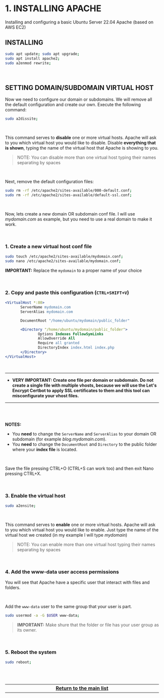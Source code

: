# 1. INSTALLING APACHE
Installing and configuring a basic Ubuntu Server 22.04 Apache (based on AWS EC2)

## INSTALLING

```bash
sudo apt update; sudo apt upgrade;
sudo apt install apache2;
sudo a2enmod rewrite;
```

<br>

## SETTING DOMAIN/SUBDOMAIN VIRTUAL HOST
Now we need to configure our domain or subdomains. We will remove all the default configuration and create our own.
Execute the following command:
<br>

```bash
sudo a2dissite;
```

<br>

This command serves to **disable** one or more virtual hosts.
Apache will ask to you which virtual host you would like to disable. Disable **everything that is shown**, typing the name of the virtual host that Apache is showing to you.

> NOTE: You can disable more than one virtual host typing their names separating by spaces

<br>

Next, remove the default configuration files:

```bash
sudo rm -rf /etc/apache2/sites-available/000-default.conf;
sudo rm -rf /etc/apache2/sites-available/default-ssl.conf;
 ```
 
<br>

Now, lets create a new domain OR subdomain conf file. I will use *mydomain.com* as example, but you need to use a real domain to make it work.

<br>

 ### 1. Create a new virtual host conf file
 
```bash
sudo touch /etc/apache2/sites-available/mydomain.conf;
sudo nano /etc/apache2/sites-available/mydomain.conf;
```
 
**IMPORTANT:** Replace the `mydomain` to a proper name of your choice
 
<br>

### 2. Copy and paste this configuration (`CTRL+SHIFT+V`)

 ```apache
<VirtualHost *:80>
        ServerName mydomain.com
        ServerAlias mydomain.com

        DocumentRoot "/home/ubuntu/mydomain/public_folder"

        <Directory "/home/ubuntu/mydomain/public_folder">
                Options Indexes FollowSymLinks
                AllowOverride All
                Require all granted
                DirectoryIndex index.html index.php
        </Directory>
</VirtualHost>
```
<br>

---

* **VERY IMPORTANT: Create one file per domain or subdomain. Do not create a single file with multiple vhosts, because we will use the Let's Encrypt Certbot to apply SSL certificates to them and this tool can misconfigurate your vhost files.**

---

<br><br>

**NOTES:**
 - You **need** to change the `ServerName` and `ServerAlias` to your domain OR subdomain (for example *blog.mydomain.com*).
 - You **need** to change the `DocumentRoot` and `Directory` to the public folder where your **index file** is located.

<br>

Save the file pressing CTRL+O (CTRL+S can work too) and then exit Nano pressing CTRL+X.

<br>

### 3. Enable the virtual host

```bash
sudo a2ensite;
```

<br>

This command serves to **enable** one or more virtual hosts.
Apache will ask to you which virtual host you would like to enable. Just type the name of the virtual host we created (in my example I will type *mydomain*)

> NOTE: You can enable more than one virtual host typing their names separating by spaces

<br>

### 4. Add the www-data user access permissions

You will see that Apache have a specific user that interact with files and folders.

<br>

Add the `www-data` user to the same group that your user is part.

```bash
sudo usermod -a -G $USER www-data;
```

> **IMPORTANT:** Make shure that the folder or file has your user group as its owner.

<br>

### 5. Reboot the system

```bash
sudo reboot;
```

<br><br>
<div>
    <table width="9000">
        <!-- <tr>
            <td width="9000"></td>
            <td width="50%" align="right"><a href=""><b></b></a></td>
        </tr> -->
        <tr>
            <td width="9000" colspan="2" align="center">
                <a href="">
                    <b>Return to the main list</b>
                </a>
            </td>
        </tr>
    </table>
</div>
